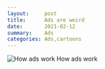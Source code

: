 ```yaml
---
layout:     post
title:      Ads are weird
date:       2021-02-12
summary:    Ads
categories: Ads,cartoons
---
```

![How ads work](/images/rnn_short/ads_.jpeg)
How ads work
